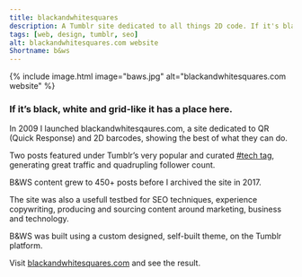```yaml
---
title: blackandwhitesquares
description: A Tumblr site dedicated to all things 2D code. If it's black, white and grid-like it has a place here.
tags: [web, design, tumblr, seo]
alt: blackandwhitesquares.com website
Shortname: b&ws
---
```

{% include image.html image="baws.jpg" alt="blackandwhitesquares.com website" %}

### If it’s black, white and grid-like it has a place here.

In 2009 I launched blackandwhitesqaures.com, a site dedicated to QR (Quick Response) and 2D barcodes, showing the best of what they can do. 

Two posts featured under Tumblr’s very popular and curated [#tech tag](https://www.tumblr.com/tagged/tech), generating great traffic and quadrupling follower count. 

B&WS content grew to 450+ posts before I archived the site in 2017.

The site was also a usefull testbed for SEO techniques, experience copywriting, producing and sourcing content around marketing, business and technology.

B&WS was built using a custom designed, self-built theme, on the Tumblr platform. 

Visit [blackandwhitesquares.com](http://blackandwhitesquares.com/) and see the result.
